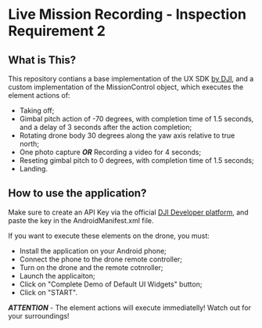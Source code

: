 # Live Mission Recording - Inspection Requirement 2

## What is This?

This repository contians a base implementation of the UX SDK [by DJI](https://github.com/dji-sdk/Mobile-UXSDK-Android), and a custom implementation of the MissionControl object, which executes the element actions of:
- Taking off;
- Gimbal pitch action of -70 degrees, with completion time of 1.5 seconds, and a delay of 3 seconds after the action completion;
- Rotating drone body 30 degrees along the yaw axis relative to true north;
- One photo capture ***OR*** Recording a video for 4 seconds;
- Reseting gimbal pitch to 0 degrees, with completion time of 1.5 seconds;
- Landing.

## How to use the application?
Make sure to create an API Key via the official [DJI Developer platform](https://developer.dji.com/), and paste the key in the AndroidManifest.xml file.

If you want to execute these elements on the drone, you must:
- Install the application on your Android phone;
- Connect the phone to the drone remote controller;
- Turn on the drone and the remote cotnroller;
- Launch the applicaiton;
- Click on "Complete Demo of Default UI Widgets" button;
- Click on "START".

***ATTENTION*** - The element actions will execute immediatelly! Watch out for your surroundings!